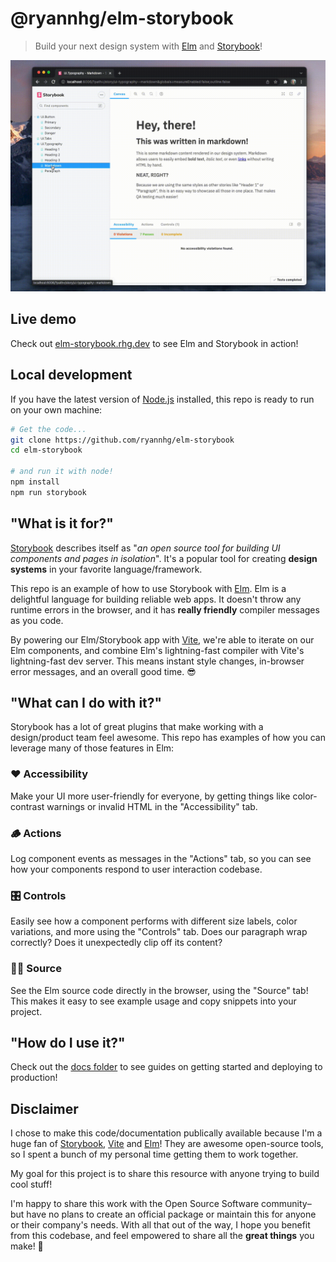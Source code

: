 # @ryannhg/elm-storybook
> Build your next design system with [Elm](https://elm-lang.org) and [Storybook](https://storybook.js.org)!

![Screenshot of Elm in Storybook](./.storybook/elm-storybook/demo.gif)

## Live demo

Check out [elm-storybook.rhg.dev](https://elm-storybook.rhg.dev/) to see Elm and Storybook in action!

## Local development

If you have the latest version of [Node.js](https://nodejs.org) installed, this repo is ready to run on your own machine:

```bash
# Get the code...
git clone https://github.com/ryannhg/elm-storybook
cd elm-storybook

# and run it with node!
npm install
npm run storybook
```

## "What is it for?"

[Storybook](https://storybook.js.org) describes itself as "_an open source tool for building UI components and pages in isolation_". It's a popular tool for creating __design systems__ in your favorite language/framework.

This repo is an example of how to use Storybook with [Elm](https://elm-lang.org). Elm is a delightful language for building reliable web apps. It doesn't throw any runtime errors in the browser, and it has __really friendly__ compiler messages as you code.

By powering our Elm/Storybook app with [Vite](https://vitejs.dev), we're able to iterate on our Elm components, and combine Elm's lightning-fast compiler with Vite's lightning-fast dev server. This means instant style changes, in-browser error messages, and an overall good time. 😎

## "What can I do with it?"

Storybook has a lot of great plugins that make working with a design/product team feel awesome. This repo has examples of how you can leverage many of those features in Elm:

### ❤️ __Accessibility__
Make your UI more user-friendly for everyone, by getting things like color-contrast warnings or invalid HTML in the "Accessibility" tab.

### 🪵 __Actions__ 
Log component events as messages in the "Actions" tab, so you can see how your components respond to user interaction codebase.

### 🎛 __Controls__
Easily see how a component performs with different size labels, color variations, and more using the "Controls" tab. Does our paragraph wrap correctly? Does it unexpectedly clip off its content?

### 👩‍💻 __Source__
See the Elm source code directly in the browser, using the "Source" tab! This makes it easy to see example usage and copy snippets into your project.


## "How do I use it?"

Check out the [docs folder](./docs/README.md) to see guides on getting started and deploying to production!

## Disclaimer

I chose to make this code/documentation publically available because I'm a huge fan of [Storybook](https://storybook.js.org), [Vite](https://vitejs.dev) and [Elm](https://elm-lang.org)! They are awesome open-source tools, so I spent a bunch of my personal time getting them to work together. 

My goal for this project is to share this resource with anyone trying to build cool stuff!

I'm happy to share this work with the Open Source Software community– but have no plans to create an official package or maintain this for anyone or their company's needs. With all that out of the way, I hope you benefit from this codebase, and feel empowered to share all the __great things__ you make! 🎉

